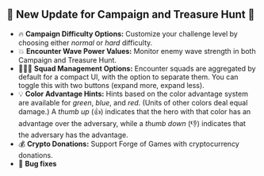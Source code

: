 ## 🎉 New Update for Campaign and Treasure Hunt 🎉

- 🔥 **Campaign Difficulty Options:** Customize your challenge level by choosing either *normal* or *hard* difficulty.
- 💥 **Encounter Wave Power Values:** Monitor enemy wave strength in both Campaign and Treasure Hunt.
- 🧑‍🤝‍🧑 **Squad Management Options:** Encounter squads are aggregated by default for a compact UI, with the option to separate them. You can toggle this with two buttons (expand more, expand less).
- 💡 **Color Advantage Hints:** Hints based on the color advantage system are available for *green*, *blue*, and *red*. (Units of other colors deal equal damage.) A *thumb up* (👍) indicates that the hero with that color has an advantage over the adversary, while a *thumb down* (👎) indicates that the adversary has the advantage.
- 💰 **Crypto Donations:** Support Forge of Games with cryptocurrency donations.
- 🐛 **Bug fixes**